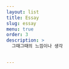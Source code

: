 ```yaml
---
layout: list
title: Essay
slug: essay
menu: true
order: 3
description: >
  그때그때의 느낌이나 생각


---
```


